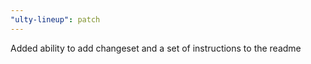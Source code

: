 ```yaml
---
"ulty-lineup": patch
---
```


Added ability to add changeset and a set of instructions to the readme
